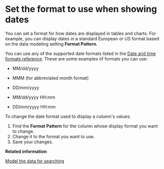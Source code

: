 # Set the format to use when showing dates

You can set a format for how dates are displayed in tables and charts. For example, you can display dates in a standard European or US format based on the data modeling setting **Format Pattern**.

You can use any of the supported date formats listed in the [Date and time formats reference](../reference/date_formats_for_loading.html#). These are some examples of formats you can use:

-   MM/dd/yyyy

-   MMM \(for abbreviated month format\)
-   DD/mm/yyyy

-   MM/dd/yyyy HH:mm

-   DD/mm/yyyy HH:mm

To change the date format used to display a column's values:

1.   Find the **Format Pattern** for the column whose display format you want to change. 
2.   Change it to the format you want to use. 
3.   Save your changes. 

**Related information**  


[Model the data for searching](semantic_modeling.html#)

